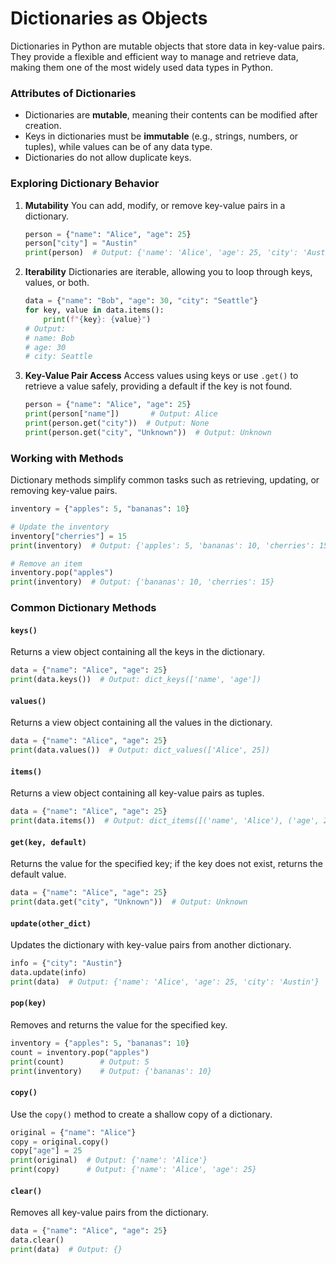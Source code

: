 # Dictionaries as Objects
Dictionaries in Python are mutable objects that store data in key-value pairs. They provide a flexible and efficient way to manage and retrieve data, making them one of the most widely used data types in Python.

### Attributes of Dictionaries
- Dictionaries are **mutable**, meaning their contents can be modified after creation.
- Keys in dictionaries must be **immutable** (e.g., strings, numbers, or tuples), while values can be of any data type.
- Dictionaries do not allow duplicate keys.

### Exploring Dictionary Behavior
1. **Mutability**
   You can add, modify, or remove key-value pairs in a dictionary.

   ```python
   person = {"name": "Alice", "age": 25}
   person["city"] = "Austin"
   print(person)  # Output: {'name': 'Alice', 'age': 25, 'city': 'Austin'}
   ```

2. **Iterability**
   Dictionaries are iterable, allowing you to loop through keys, values, or both.

   ```python
   data = {"name": "Bob", "age": 30, "city": "Seattle"}
   for key, value in data.items():
       print(f"{key}: {value}")
   # Output:
   # name: Bob
   # age: 30
   # city: Seattle
   ```

3. **Key-Value Pair Access**
   Access values using keys or use `.get()` to retrieve a value safely, providing a default if the key is not found.

   ```python
   person = {"name": "Alice", "age": 25}
   print(person["name"])       # Output: Alice
   print(person.get("city"))  # Output: None
   print(person.get("city", "Unknown"))  # Output: Unknown
   ```

### Working with Methods
Dictionary methods simplify common tasks such as retrieving, updating, or removing key-value pairs.

```python
inventory = {"apples": 5, "bananas": 10}

# Update the inventory
inventory["cherries"] = 15
print(inventory)  # Output: {'apples': 5, 'bananas': 10, 'cherries': 15}

# Remove an item
inventory.pop("apples")
print(inventory)  # Output: {'bananas': 10, 'cherries': 15}
```

### Common Dictionary Methods

#### `keys()`
Returns a view object containing all the keys in the dictionary.

```python
data = {"name": "Alice", "age": 25}
print(data.keys())  # Output: dict_keys(['name', 'age'])
```

#### `values()`
Returns a view object containing all the values in the dictionary.

```python
data = {"name": "Alice", "age": 25}
print(data.values())  # Output: dict_values(['Alice', 25])
```

#### `items()`
Returns a view object containing all key-value pairs as tuples.

```python
data = {"name": "Alice", "age": 25}
print(data.items())  # Output: dict_items([('name', 'Alice'), ('age', 25)])
```

#### `get(key, default)`
Returns the value for the specified key; if the key does not exist, returns the default value.

```python
data = {"name": "Alice", "age": 25}
print(data.get("city", "Unknown"))  # Output: Unknown
```

#### `update(other_dict)`
Updates the dictionary with key-value pairs from another dictionary.

```python
info = {"city": "Austin"}
data.update(info)
print(data)  # Output: {'name': 'Alice', 'age': 25, 'city': 'Austin'}
```

#### `pop(key)`
Removes and returns the value for the specified key.

```python
inventory = {"apples": 5, "bananas": 10}
count = inventory.pop("apples")
print(count)        # Output: 5
print(inventory)    # Output: {'bananas': 10}
```

#### `copy()`
Use the `copy()` method to create a shallow copy of a dictionary.

 ```python
 original = {"name": "Alice"}
 copy = original.copy()
 copy["age"] = 25
 print(original)  # Output: {'name': 'Alice'}
 print(copy)      # Output: {'name': 'Alice', 'age': 25}
 ```

#### `clear()`
Removes all key-value pairs from the dictionary.

```python
data = {"name": "Alice", "age": 25}
data.clear()
print(data)  # Output: {}
```

